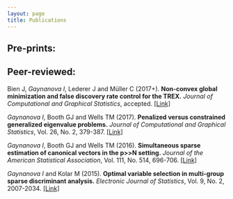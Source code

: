 ```yaml
---
layout: page
title: Publications
---
```

## Pre-prints:

## Peer-reviewed:

Bien J, _Gaynanova I_, Lederer J and Müller C (2017+). **Non-convex global minimization and false discovery rate control for the TREX.** *Journal of Computational and Graphical Statistics*, accepted. [[Link]](http://www.tandfonline.com/doi/abs/10.1080/10618600.2017.1341414)

_Gaynanova I_, Booth GJ and Wells TM (2017). **Penalized versus constrained generalized eigenvalue problems.** *Journal of Computational and Graphical Statistics*, Vol. 26, No. 2, 379-387. [[Link]](http://www.tandfonline.com/doi/abs/10.1080/10618600.2016.1172017)
  
_Gaynanova I_, Booth GJ and Wells TM (2016). **Simultaneous sparse estimation of canonical vectors in the p>>N setting.** *Journal of the American Statistical Association*, Vol. 111, No. 514, 696-706. [[Link]](http://dx.doi.org/10.1080/01621459.2015.1034318) 

_Gaynanova I_ and Kolar M (2015). **Optimal variable selection in multi-group sparse discriminant analysis.** *Electronic Journal of Statistics*, Vol. 9, No. 2, 2007-2034. [[Link]](http://dx.doi.org/10.1214/15-EJS1064)




